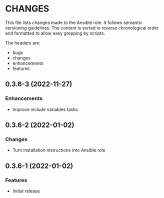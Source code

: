 # CHANGES

This file lists changes made to the Ansible role. It follows semantic versioning
guidelines. The content is sorted in reverse chronological order and formatted
to allow easy grepping by scripts.

The headers are:
- bugs
- changes
- enhancements
- features

## 0.3.6-3 (2022-11-27)

### Enhancements

- Improve include variables tasks

## 0.3.6-2 (2022-01-02)

### Changes

- Turn installation instructions into Ansible role

## 0.3.6-1 (2022-01-02)

### Features

- Initial release

